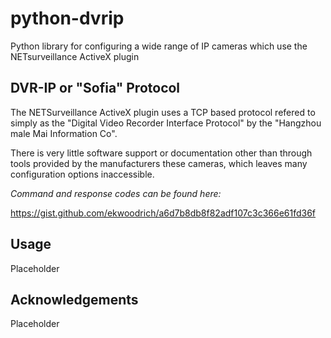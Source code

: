 # python-dvrip
Python library for configuring a wide range of IP cameras which use the NETsurveillance ActiveX plugin

## DVR-IP or "Sofia" Protocol
The NETSurveillance ActiveX plugin uses a TCP based protocol refered to simply as the "Digital Video Recorder Interface Protocol" by the "Hangzhou male Mai Information Co".

There is very little software support or documentation other than through tools provided by the manufacturers these cameras, which leaves many configuration options inaccessible.

*Command and response codes can be found here:*

https://gist.github.com/ekwoodrich/a6d7b8db8f82adf107c3c366e61fd36f

## Usage

Placeholder

## Acknowledgements

Placeholder
